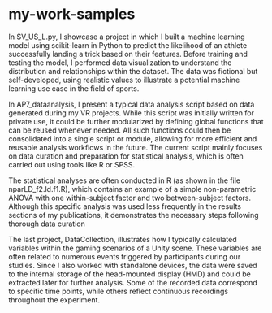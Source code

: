 # my-work-samples

In SV_US_L.py, I showcase a project in which I built a machine learning model using scikit-learn in Python to predict the likelihood of an athlete successfully landing a trick based on their features. Before training and testing the model, I performed data visualization to understand the distribution and relationships within the dataset. The data was fictional but self-developed, using realistic values to illustrate a potential machine learning use case in the field of sports.

In AP7_dataanalysis, I present a typical data analysis script based on data generated during my VR projects. While this script was initially written for private use, it could be further modularized by defining global functions that can be reused whenever needed. All such functions could then be consolidated into a single script or module, allowing for more efficient and reusable analysis workflows in the future. The current script mainly focuses on data curation and preparation for statistical analysis, which is often carried out using tools like R or SPSS.

The statistical analyses are often conducted in R (as shown in the file nparLD_f2.ld.f1.R), which contains an example of a simple non-parametric ANOVA with one within-subject factor and two between-subject factors. Although this specific analysis was used less frequently in the results sections of my publications, it demonstrates the necessary steps following thorough data curation

The last project, DataCollection, illustrates how I typically calculated variables within the gaming scenarios of a Unity scene. These variables are often related to numerous events triggered by participants during our studies. Since I also worked with standalone devices, the data were saved to the internal storage of the head-mounted display (HMD) and could be extracted later for further analysis. Some of the recorded data correspond to specific time points, while others reflect continuous recordings throughout the experiment.
